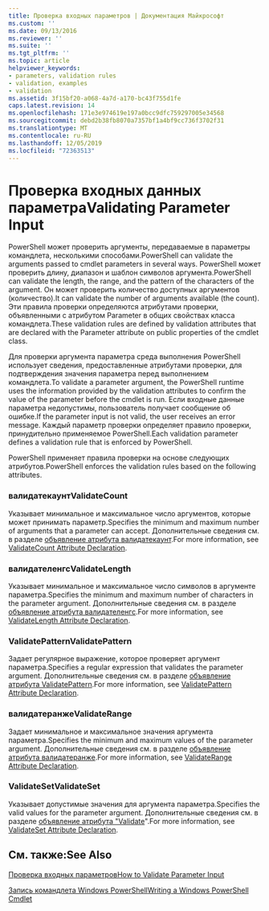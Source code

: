 ```yaml
---
title: Проверка входных параметров | Документация Майкрософт
ms.custom: ''
ms.date: 09/13/2016
ms.reviewer: ''
ms.suite: ''
ms.tgt_pltfrm: ''
ms.topic: article
helpviewer_keywords:
- parameters, validation rules
- validation, examples
- validation
ms.assetid: 3f15bf20-a068-4a7d-a170-bc43f755d1fe
caps.latest.revision: 14
ms.openlocfilehash: 171e3e974619e197a0bcc9dfc759297005e34568
ms.sourcegitcommit: debd2b38fb8070a7357bf1a4bf9cc736f3702f31
ms.translationtype: MT
ms.contentlocale: ru-RU
ms.lasthandoff: 12/05/2019
ms.locfileid: "72363513"
---
```

# <a name="validating-parameter-input"></a><span data-ttu-id="fa882-102">Проверка входных данных параметра</span><span class="sxs-lookup"><span data-stu-id="fa882-102">Validating Parameter Input</span></span>

<span data-ttu-id="fa882-103">PowerShell может проверить аргументы, передаваемые в параметры командлета, несколькими способами.</span><span class="sxs-lookup"><span data-stu-id="fa882-103">PowerShell can validate the arguments passed to cmdlet parameters in several ways.</span></span>
<span data-ttu-id="fa882-104">PowerShell может проверить длину, диапазон и шаблон символов аргумента.</span><span class="sxs-lookup"><span data-stu-id="fa882-104">PowerShell can validate the length, the range, and the pattern of the characters of the argument.</span></span>
<span data-ttu-id="fa882-105">Он может проверить количество доступных аргументов (количество).</span><span class="sxs-lookup"><span data-stu-id="fa882-105">It can validate the number of arguments available (the count).</span></span>
<span data-ttu-id="fa882-106">Эти правила проверки определяются атрибутами проверки, объявленными с атрибутом Parameter в общих свойствах класса командлета.</span><span class="sxs-lookup"><span data-stu-id="fa882-106">These validation rules are defined by validation attributes that are declared with the Parameter attribute on public properties of the cmdlet class.</span></span>

<span data-ttu-id="fa882-107">Для проверки аргумента параметра среда выполнения PowerShell использует сведения, предоставленные атрибутами проверки, для подтверждения значения параметра перед выполнением командлета.</span><span class="sxs-lookup"><span data-stu-id="fa882-107">To validate a parameter argument, the PowerShell runtime uses the information provided by the validation attributes to confirm the value of the parameter before the cmdlet is run.</span></span>
<span data-ttu-id="fa882-108">Если входные данные параметра недопустимы, пользователь получает сообщение об ошибке.</span><span class="sxs-lookup"><span data-stu-id="fa882-108">If the parameter input is not valid, the user receives an error message.</span></span>
<span data-ttu-id="fa882-109">Каждый параметр проверки определяет правило проверки, принудительно применяемое PowerShell.</span><span class="sxs-lookup"><span data-stu-id="fa882-109">Each validation parameter defines a validation rule that is enforced by PowerShell.</span></span>

<span data-ttu-id="fa882-110">PowerShell применяет правила проверки на основе следующих атрибутов.</span><span class="sxs-lookup"><span data-stu-id="fa882-110">PowerShell enforces the validation rules based on the following attributes.</span></span>

### <a name="validatecount"></a><span data-ttu-id="fa882-111">валидатекаунт</span><span class="sxs-lookup"><span data-stu-id="fa882-111">ValidateCount</span></span>

<span data-ttu-id="fa882-112">Указывает минимальное и максимальное число аргументов, которые может принимать параметр.</span><span class="sxs-lookup"><span data-stu-id="fa882-112">Specifies the minimum and maximum number of arguments that a parameter can accept.</span></span>
<span data-ttu-id="fa882-113">Дополнительные сведения см. в разделе [объявление атрибута валидатекаунт](./validatecount-attribute-declaration.md).</span><span class="sxs-lookup"><span data-stu-id="fa882-113">For more information, see [ValidateCount Attribute Declaration](./validatecount-attribute-declaration.md).</span></span>

### <a name="validatelength"></a><span data-ttu-id="fa882-114">валидателенгс</span><span class="sxs-lookup"><span data-stu-id="fa882-114">ValidateLength</span></span>

<span data-ttu-id="fa882-115">Указывает минимальное и максимальное число символов в аргументе параметра.</span><span class="sxs-lookup"><span data-stu-id="fa882-115">Specifies the minimum and maximum number of characters in the parameter argument.</span></span>
<span data-ttu-id="fa882-116">Дополнительные сведения см. в разделе [объявление атрибута валидателенгс](./validatelength-attribute-declaration.md).</span><span class="sxs-lookup"><span data-stu-id="fa882-116">For more information, see [ValidateLength Attribute Declaration](./validatelength-attribute-declaration.md).</span></span>

### <a name="validatepattern"></a><span data-ttu-id="fa882-117">ValidatePattern</span><span class="sxs-lookup"><span data-stu-id="fa882-117">ValidatePattern</span></span>

<span data-ttu-id="fa882-118">Задает регулярное выражение, которое проверяет аргумент параметра.</span><span class="sxs-lookup"><span data-stu-id="fa882-118">Specifies a regular expression that validates the parameter argument.</span></span>
<span data-ttu-id="fa882-119">Дополнительные сведения см. в разделе [объявление атрибута ValidatePattern](./validatepattern-attribute-declaration.md).</span><span class="sxs-lookup"><span data-stu-id="fa882-119">For more information, see [ValidatePattern Attribute Declaration](./validatepattern-attribute-declaration.md).</span></span>

### <a name="validaterange"></a><span data-ttu-id="fa882-120">валидатеранже</span><span class="sxs-lookup"><span data-stu-id="fa882-120">ValidateRange</span></span>

<span data-ttu-id="fa882-121">Задает минимальное и максимальное значения аргумента параметра.</span><span class="sxs-lookup"><span data-stu-id="fa882-121">Specifies the minimum and maximum values of the parameter argument.</span></span>
<span data-ttu-id="fa882-122">Дополнительные сведения см. в разделе [объявление атрибута валидатеранже](./validaterange-attribute-declaration.md).</span><span class="sxs-lookup"><span data-stu-id="fa882-122">For more information, see [ValidateRange Attribute Declaration](./validaterange-attribute-declaration.md).</span></span>

### <a name="validateset"></a><span data-ttu-id="fa882-123">ValidateSet</span><span class="sxs-lookup"><span data-stu-id="fa882-123">ValidateSet</span></span>

<span data-ttu-id="fa882-124">Указывает допустимые значения для аргумента параметра.</span><span class="sxs-lookup"><span data-stu-id="fa882-124">Specifies the valid values for the parameter argument.</span></span>
<span data-ttu-id="fa882-125">Дополнительные сведения см. в разделе [объявление атрибута "Validate](./validateset-attribute-declaration.md)".</span><span class="sxs-lookup"><span data-stu-id="fa882-125">For more information, see [ValidateSet Attribute Declaration](./validateset-attribute-declaration.md).</span></span>

## <a name="see-also"></a><span data-ttu-id="fa882-126">См. также:</span><span class="sxs-lookup"><span data-stu-id="fa882-126">See Also</span></span>

[<span data-ttu-id="fa882-127">Проверка входных параметров</span><span class="sxs-lookup"><span data-stu-id="fa882-127">How to Validate Parameter Input</span></span>](./how-to-validate-parameter-input.md)

[<span data-ttu-id="fa882-128">Запись командлета Windows PowerShell</span><span class="sxs-lookup"><span data-stu-id="fa882-128">Writing a Windows PowerShell Cmdlet</span></span>](./writing-a-windows-powershell-cmdlet.md)
